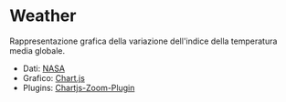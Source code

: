 # Weather
Rappresentazione grafica della variazione dell'indice della temperatura media globale.
- Dati: [NASA](https://data.giss.nasa.gov/gistemp/)
- Grafico: [Chart.js](https://www.chartjs.org/)
- Plugins: [Chartjs-Zoom-Plugin](https://www.chartjs.org/chartjs-plugin-zoom/latest/)
